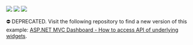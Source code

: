 <!-- default badges list -->
![](https://img.shields.io/endpoint?url=https://codecentral.devexpress.com/api/v1/VersionRange/128579232/21.1.3%2B)
[![](https://img.shields.io/badge/Open_in_DevExpress_Support_Center-FF7200?style=flat-square&logo=DevExpress&logoColor=white)](https://supportcenter.devexpress.com/ticket/details/T492411)
[![](https://img.shields.io/badge/📖_How_to_use_DevExpress_Examples-e9f6fc?style=flat-square)](https://docs.devexpress.com/GeneralInformation/403183)
<!-- default badges end -->
⛔ DEPRECATED. Visit the following repository to find a new version of this example: [ASP.NET MVC Dashboard - How to access API of underlying widgets](https://github.com/DevExpress-Examples/asp-net-mvc-dashboard-underlying-widgets-api).
